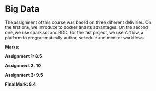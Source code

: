# Big Data
The assignment of this course was based on three different deliviries. On the first one, we introduce to docker and its advantages. On the second one, we use spark.sql and RDD. For the last project, we use Airflow, a platform to programmatically author, schedule and monitor workflows.

**Marks:**

**Assignment 1: 8.5**

**Assignment 2: 10**

**Assignment 3: 9.5**

**Final Mark: 9.4**
